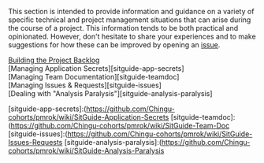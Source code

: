 This section is intended to provide information and guidance on a variety of
specific technical and project management situations that can arise during the
course of a project. This information tends to be both practical and
opinionated. However, don't hesitate to share your experiences and to make
suggestions for how these can be improved by opening an [issue](https://github.com/Chingu-cohorts/pmrok/issues).

[Building the Project Backlog][sitguide-project-backlog]<br>
[Managing Application Secrets][sitguide-app-secrets]<br>
[Managing Team Documentation][sitguide-teamdoc]<br>
[Managing Issues & Requests][sitguide-issues]<br>
[Dealing with "Analysis Paralysis"][sitguide-analysis-paralysis]<br>

[sitguide-project-backlog]: https://github.com/Chingu-cohorts/pmrok/wiki/SSitGuide-Project-Backlog
[sitguide-app-secrets]:(https://github.com/Chingu-cohorts/pmrok/wiki/SitGuide-Application-Secrets
[sitguide-teamdoc]:(https://github.com/Chingu-cohorts/pmrok/wiki/SitGuide-Team-Doc
[sitguide-issues]:(https://github.com/Chingu-cohorts/pmrok/wiki/SitGuide-Issues-Requests
[sitguide-analysis-paralysis]:(https://github.com/Chingu-cohorts/pmrok/wiki/SitGuide-Analysis-Paralysis